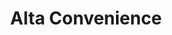 ---
title: "Alta Convenience"
url: /colorado-springs/alta-convenience-west-fillmore-street/
shop: Lebensmittel
---
